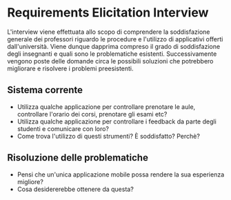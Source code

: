 # Requirements Elicitation Interview

L'interview viene effettuata allo scopo di comprendere la soddisfazione generale dei professori riguardo le procedure e l'utilizzo di applicativi offerti dall'università.
Viene dunque dapprima compreso il grado di soddisfazione degli insegnanti e quali sono le problematiche esistenti.
Successivamente vengono poste delle domande circa le possibili soluzioni che potrebbero migliorare e risolvere i problemi preesistenti.

## Sistema corrente

- Utilizza qualche applicazione per controllare prenotare le aule, controllare l'orario dei corsi, prenotare gli esami etc?
- Utilizza qualche applicazione per controllare i feedback da parte degli studenti e comunicare con loro?
- Come trova l'utilizzo di questi strumenti? È soddisfatto? Perchè?

## Risoluzione delle problematiche

- Pensi che un'unica applicazione mobile possa rendere la sua esperienza migliore?
- Cosa desidererebbe ottenere da questa?
